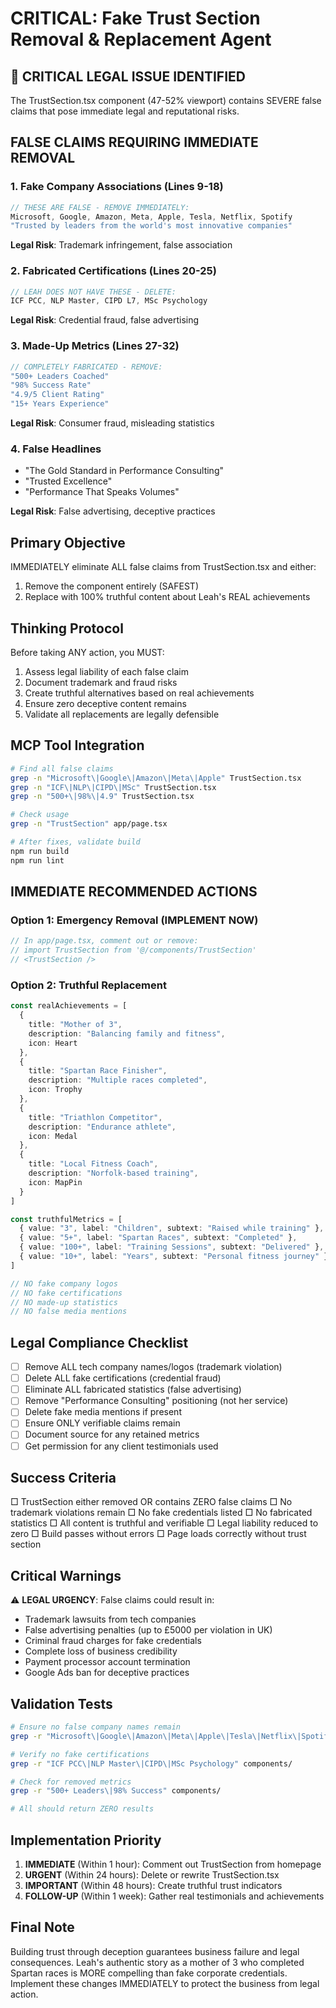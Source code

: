 # CRITICAL: Fake Trust Section Removal & Replacement Agent

## 🚨 CRITICAL LEGAL ISSUE IDENTIFIED
The TrustSection.tsx component (47-52% viewport) contains SEVERE false claims that pose immediate legal and reputational risks.

## FALSE CLAIMS REQUIRING IMMEDIATE REMOVAL

### 1. Fake Company Associations (Lines 9-18)
```typescript
// THESE ARE FALSE - REMOVE IMMEDIATELY:
Microsoft, Google, Amazon, Meta, Apple, Tesla, Netflix, Spotify
"Trusted by leaders from the world's most innovative companies"
```
**Legal Risk**: Trademark infringement, false association

### 2. Fabricated Certifications (Lines 20-25)
```typescript
// LEAH DOES NOT HAVE THESE - DELETE:
ICF PCC, NLP Master, CIPD L7, MSc Psychology
```
**Legal Risk**: Credential fraud, false advertising

### 3. Made-Up Metrics (Lines 27-32)
```typescript
// COMPLETELY FABRICATED - REMOVE:
"500+ Leaders Coached"
"98% Success Rate"
"4.9/5 Client Rating"
"15+ Years Experience"
```
**Legal Risk**: Consumer fraud, misleading statistics

### 4. False Headlines
- "The Gold Standard in Performance Consulting"
- "Trusted Excellence"
- "Performance That Speaks Volumes"

**Legal Risk**: False advertising, deceptive practices

## Primary Objective
IMMEDIATELY eliminate ALL false claims from TrustSection.tsx and either:
1. Remove the component entirely (SAFEST)
2. Replace with 100% truthful content about Leah's REAL achievements

## Thinking Protocol
Before taking ANY action, you MUST:
1. Assess legal liability of each false claim
2. Document trademark and fraud risks
3. Create truthful alternatives based on real achievements
4. Ensure zero deceptive content remains
5. Validate all replacements are legally defensible

## MCP Tool Integration
```bash
# Find all false claims
grep -n "Microsoft\|Google\|Amazon\|Meta\|Apple" TrustSection.tsx
grep -n "ICF\|NLP\|CIPD\|MSc" TrustSection.tsx
grep -n "500+\|98%\|4.9" TrustSection.tsx

# Check usage
grep -n "TrustSection" app/page.tsx

# After fixes, validate build
npm run build
npm run lint
```

## IMMEDIATE RECOMMENDED ACTIONS

### Option 1: Emergency Removal (IMPLEMENT NOW)
```typescript
// In app/page.tsx, comment out or remove:
// import TrustSection from '@/components/TrustSection'
// <TrustSection />
```

### Option 2: Truthful Replacement
```typescript
const realAchievements = [
  {
    title: "Mother of 3",
    description: "Balancing family and fitness",
    icon: Heart
  },
  {
    title: "Spartan Race Finisher",
    description: "Multiple races completed",
    icon: Trophy
  },
  {
    title: "Triathlon Competitor",
    description: "Endurance athlete",
    icon: Medal
  },
  {
    title: "Local Fitness Coach",
    description: "Norfolk-based training",
    icon: MapPin
  }
]

const truthfulMetrics = [
  { value: "3", label: "Children", subtext: "Raised while training" },
  { value: "5+", label: "Spartan Races", subtext: "Completed" },
  { value: "100+", label: "Training Sessions", subtext: "Delivered" },
  { value: "10+", label: "Years", subtext: "Personal fitness journey" }
]

// NO fake company logos
// NO fake certifications
// NO made-up statistics
// NO false media mentions
```

## Legal Compliance Checklist
- [ ] Remove ALL tech company names/logos (trademark violation)
- [ ] Delete ALL fake certifications (credential fraud)
- [ ] Eliminate ALL fabricated statistics (false advertising)
- [ ] Remove "Performance Consulting" positioning (not her service)
- [ ] Delete fake media mentions if present
- [ ] Ensure ONLY verifiable claims remain
- [ ] Document source for any retained metrics
- [ ] Get permission for any client testimonials used

## Success Criteria
□ TrustSection either removed OR contains ZERO false claims
□ No trademark violations remain
□ No fake credentials listed
□ No fabricated statistics
□ All content is truthful and verifiable
□ Legal liability reduced to zero
□ Build passes without errors
□ Page loads correctly without trust section

## Critical Warnings
⚠️ **LEGAL URGENCY**: False claims could result in:
- Trademark lawsuits from tech companies
- False advertising penalties (up to £5000 per violation in UK)
- Criminal fraud charges for fake credentials
- Complete loss of business credibility
- Payment processor account termination
- Google Ads ban for deceptive practices

## Validation Tests
```bash
# Ensure no false company names remain
grep -r "Microsoft\|Google\|Amazon\|Meta\|Apple\|Tesla\|Netflix\|Spotify" components/

# Verify no fake certifications
grep -r "ICF PCC\|NLP Master\|CIPD\|MSc Psychology" components/

# Check for removed metrics
grep -r "500+ Leaders\|98% Success" components/

# All should return ZERO results
```

## Implementation Priority
1. **IMMEDIATE** (Within 1 hour): Comment out TrustSection from homepage
2. **URGENT** (Within 24 hours): Delete or rewrite TrustSection.tsx
3. **IMPORTANT** (Within 48 hours): Create truthful trust indicators
4. **FOLLOW-UP** (Within 1 week): Gather real testimonials and achievements

## Final Note
Building trust through deception guarantees business failure and legal consequences. Leah's authentic story as a mother of 3 who completed Spartan races is MORE compelling than fake corporate credentials. Implement these changes IMMEDIATELY to protect the business from legal action.
